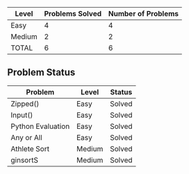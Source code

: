 |Level|Problems Solved|Number of Problems|
|-----|---------------|------------------|
|Easy|4|4|
|Medium|2|2|
|TOTAL|6|6|

Problem Status
---
|Problem|Level|Status|
|-------|-----|------|
|Zipped()|Easy|Solved|
|Input()|Easy|Solved|
|Python Evaluation|Easy|Solved|
|Any or All|Easy|Solved|
|Athlete Sort|Medium|Solved|
|ginsortS|Medium|Solved|
